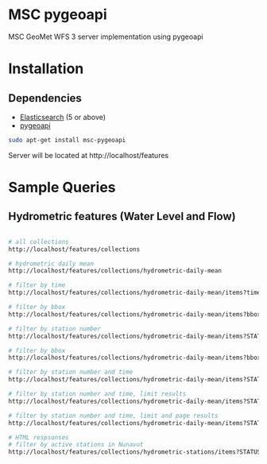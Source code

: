 # MSC pygeoapi

MSC GeoMet WFS 3 server implementation using pygeoapi

# Installation

## Dependencies

- [Elasticsearch](https://elastic.co) (5 or above)
- [pygeoapi](https://github.com/geopython/pygeoapi)


```bash
sudo apt-get install msc-pygeoapi
```

Server will be located at http://localhost/features

# Sample Queries

## Hydrometric features (Water Level and Flow)

```bash

# all collections
http://localhost/features/collections

# hydrometric daily mean
http://localhost/features/collections/hydrometric-daily-mean

# filter by time
http://localhost/features/collections/hydrometric-daily-mean/items?time=2011-11-11/2012-11-11

# filter by bbox
http://localhost/features/collections/hydrometric-daily-mean/items?bbox=-80,45,-50,55

# filter by station number
http://localhost/features/collections/hydrometric-daily-mean/items?STATION_NUMBER=02RH066

# filter by bbox
http://localhost/features/collections/hydrometric-daily-mean/items?bbox=-80,40,-50,54

# filter by station number and time
http://localhost/features/collections/hydrometric-daily-mean/items?STATION_NUMBER=02RH066&time=2011-01-01/2012-12-31

# filter by station number and time, limit results
http://localhost/features/collections/hydrometric-daily-mean/items?STATION_NUMBER=02RH066&time=2011-01-01/2012-12-31&limit=100

# filter by station number and time, limit and page results
http://localhost/features/collections/hydrometric-daily-mean/items?STATION_NUMBER=02RH066&time=2011-01-01/2012-12-31&limit=100&startindex=100

# HTML respsonses
# filter by active stations in Nunavut
http://localhost/features/collections/hydrometric-stations/items?STATUS_EN=Active&limit=5000&f=html&PROV_TERR_STATE_LOC=NU
```
